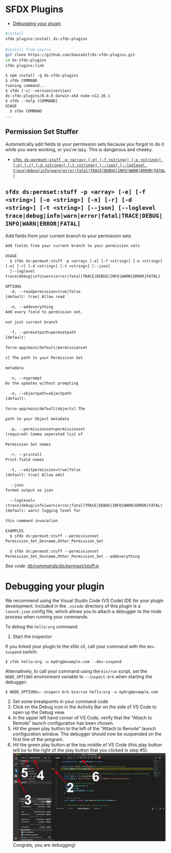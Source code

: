 SFDX Plugins
====================
<!-- [![Version](https://img.shields.io/npm/v/permSetStuffer.svg)](https://npmjs.org/package/permSetStuffer)
[![CircleCI](https://circleci.com/gh/dansadsf/permSetStuffer/tree/master.svg?style=shield)](https://circleci.com/gh/dansadsf/permSetStuffer/tree/master)
[![Appveyor CI](https://ci.appveyor.com/api/projects/status/github/dansadsf/permSetStuffer?branch=master&svg=true)](https://ci.appveyor.com/project/heroku/permSetStuffer/branch/master)
[![Codecov](https://codecov.io/gh/dansadsf/permSetStuffer/branch/master/graph/badge.svg)](https://codecov.io/gh/dansadsf/permSetStuffer)
[![Greenkeeper](https://badges.greenkeeper.io/dansadsf/permSetStuffer.svg)](https://greenkeeper.io/)
[![Known Vulnerabilities](https://snyk.io/test/github/dansadsf/permSetStuffer/badge.svg)](https://snyk.io/test/github/dansadsf/permSetStuffer)
[![Downloads/week](https://img.shields.io/npm/dw/permSetStuffer.svg)](https://npmjs.org/package/permSetStuffer)
[![License](https://img.shields.io/npm/l/permSetStuffer.svg)](https://github.com/dansadsf/permSetStuffer/blob/master/package.json) -->

<!-- toc -->
* [Debugging your plugin](#debugging-your-plugin)
<!-- tocstop -->

<!-- install -->
```bash
#install
sfdx plugins:install ds-sfdx-plugins

#install from source
git clone https://github.com/dansadsf/ds-sfdx-plugins.git
cd ds-sfdx-plugins
sfdx plugins:link
```
<!-- usage -->
```sh-session
$ npm install -g ds-sfdx-plugins
$ sfdx COMMAND
running command...
$ sfdx (-v|--version|version)
ds-sfdx-plugins/0.0.0 darwin-x64 node-v12.16.1
$ sfdx --help [COMMAND]
USAGE
  $ sfdx COMMAND
...
```
## Permission Set Stuffer

Automatically add fields to your permission sets because you forgot to do it while you were working, or you're lazy. 
This is dangerous and cheeky.


<!-- usagestop -->
<!-- commands -->
* [`sfdx ds:permset:stuff -p <array> [-e] [-f <string>] [-o <string>] [-n] [-r] [-d <string>] [-t <string>] [--json] [--loglevel trace|debug|info|warn|error|fatal|TRACE|DEBUG|INFO|WARN|ERROR|FATAL]`](#sfdx-dspermsetstuff--p-array--e--f-string--o-string--n--r--d-string--t-string---json---loglevel-tracedebuginfowarnerrorfataltracedebuginfowarnerrorfatal)

## `sfdx ds:permset:stuff -p <array> [-e] [-f <string>] [-o <string>] [-n] [-r] [-d <string>] [-t <string>] [--json] [--loglevel trace|debug|info|warn|error|fatal|TRACE|DEBUG|INFO|WARN|ERROR|FATAL]`

Add fields from your current branch to your permission sets

```
Add fields from your current branch to your permission sets

USAGE
  $ sfdx ds:permset:stuff -p <array> [-e] [-f <string>] [-o <string>] [-n] [-r] [-d <string>] [-t <string>] [--json] 
  [--loglevel trace|debug|info|warn|error|fatal|TRACE|DEBUG|INFO|WARN|ERROR|FATAL]

OPTIONS
  -d, --readpermission=true|false                                                   [default: true] Allow read

  -e, --addeverything                                                               Add every field to permission set,
                                                                                    not just current branch

  -f, --permsetpath=permsetpath                                                     [default:
                                                                                    force-app/main/default/permissionset
                                                                                    s] The path to your Permission Set
                                                                                    metadata

  -n, --noprompt                                                                    Do the updates without prompting

  -o, --objectpath=objectpath                                                       [default:
                                                                                    force-app/main/default/objects] The
                                                                                    path to your Object metadata

  -p, --permissionset=permissionset                                                 (required) Comma seperated list of
                                                                                    Permission Set names

  -r, --printall                                                                    Print field names

  -t, --editpermission=true|false                                                   [default: true] Allow edit

  --json                                                                            format output as json

  --loglevel=(trace|debug|info|warn|error|fatal|TRACE|DEBUG|INFO|WARN|ERROR|FATAL)  [default: warn] logging level for
                                                                                    this command invocation

EXAMPLES
  $ sfdx ds:permset:stuff --permissionset Permission_Set_Devname,Other_Permission_Set 
  
  $ sfdx ds:permset:stuff --permissionset Permission_Set_Devname,Other_Permission_Set --addeverything
```

_See code: [lib/commands/ds/permset/stuff.js](https://github.com/dansadsf/ds-sfdx-plugins/blob/v0.0.0/lib/commands/ds/permset/stuff.js)_
<!-- commandsstop -->
<!-- debugging-your-plugin -->
# Debugging your plugin
We recommend using the Visual Studio Code (VS Code) IDE for your plugin development. Included in the `.vscode` directory of this plugin is a `launch.json` config file, which allows you to attach a debugger to the node process when running your commands.

To debug the `hello:org` command: 
1. Start the inspector
  
If you linked your plugin to the sfdx cli, call your command with the `dev-suspend` switch: 
```sh-session
$ sfdx hello:org -u myOrg@example.com --dev-suspend
```
  
Alternatively, to call your command using the `bin/run` script, set the `NODE_OPTIONS` environment variable to `--inspect-brk` when starting the debugger:
```sh-session
$ NODE_OPTIONS=--inspect-brk bin/run hello:org -u myOrg@example.com
```

2. Set some breakpoints in your command code
3. Click on the Debug icon in the Activity Bar on the side of VS Code to open up the Debug view.
4. In the upper left hand corner of VS Code, verify that the "Attach to Remote" launch configuration has been chosen.
5. Hit the green play button to the left of the "Attach to Remote" launch configuration window. The debugger should now be suspended on the first line of the program. 
6. Hit the green play button at the top middle of VS Code (this play button will be to the right of the play button that you clicked in step #5).
<br><img src=".images/vscodeScreenshot.png" width="480" height="278"><br>
Congrats, you are debugging!

